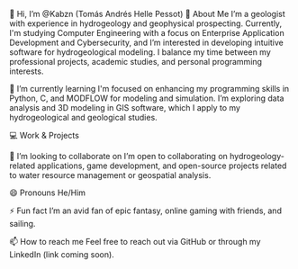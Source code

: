 👋 Hi, I’m @Kabzn (Tomás Andrés Helle Pessot)
👀 About Me
I’m a geologist with experience in hydrogeology and geophysical prospecting. Currently, I'm studying Computer Engineering with a focus on Enterprise Application Development and Cybersecurity, and I’m interested in developing intuitive software for hydrogeological modeling. I balance my time between my professional projects, academic studies, and personal programming interests.

🌱 I’m currently learning
I'm focused on enhancing my programming skills in Python, C, and MODFLOW for modeling and simulation. I’m exploring data analysis and 3D modeling in GIS software, which I apply to my hydrogeological and geological studies.

💻 Work & Projects

💞️ I’m looking to collaborate on
I’m open to collaborating on hydrogeology-related applications, game development, and open-source projects related to water resource management or geospatial analysis.

😄 Pronouns
He/Him

⚡ Fun fact
I’m an avid fan of epic fantasy, online gaming with friends, and sailing.

📫 How to reach me
Feel free to reach out via GitHub or through my LinkedIn (link coming soon).
<!---
Kabzn/Kabzn is a ✨ special ✨ repository because its `README.md` (this file) appears on your GitHub profile.
You can click the Preview link to take a look at your changes.
--->
